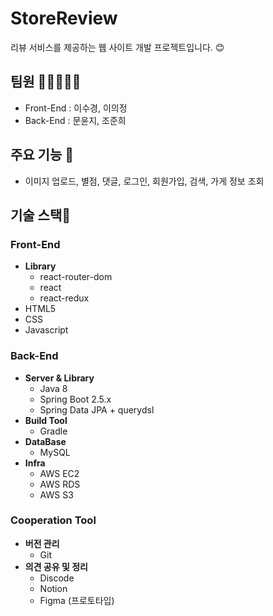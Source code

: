# StoreReview
리뷰 서비스를 제공하는 웹 사이트 개발 프로젝트입니다. 😊
## 팀원 🧑🏻‍🤝‍🧑🏻
- Front-End : 이수경, 이의정
- Back-End : 문윤지, 조준희

## 주요 기능 💃
- 이미지 업로드, 별점, 댓글, 로그인, 회원가입, 검색, 가게 정보 조회

## 기술 스택🔧

### Front-End
- **Library**
    - react-router-dom
    - react
    - react-redux
- HTML5
- CSS
- Javascript

### Back-End
- **Server & Library**
    - Java 8
    - Spring Boot 2.5.x
    - Spring Data JPA + querydsl
- **Build Tool**
    - Gradle
- **DataBase**
    - MySQL
- **Infra**
    - AWS EC2
    - AWS RDS
    - AWS S3
    
### Cooperation Tool
- **버전 관리**
    - Git
- **의견 공유 및 정리**
    - Discode
    - Notion
    - Figma (프로토타입)
